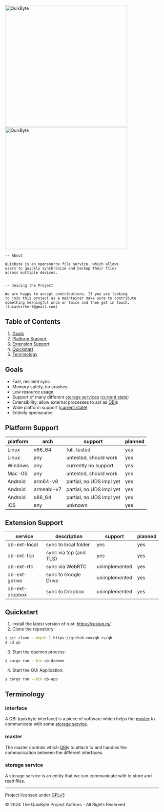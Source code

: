 <img src="https://raw.githubusercontent.com/qb-rs/.github/main/profile/quixbyte_full_light.svg#gh-dark-mode-only" alt="QuixByte" width="400px"/>
<img src="https://raw.githubusercontent.com/qb-rs/.github/main/profile/quixbyte_full.svg#gh-light-mode-only" alt="QuixByte" width="400px"/>

```
-- About

QuixByte is an opensource file service, which allows
users to quickly synchronize and backup their files
across multiple devices.


-- Joining the Project

We are happy to accept contributions. If you are looking
to join this project as a maintainer make sure to contribute
something meaningful once or twice and then get in touch.
(lucasbirkert@gmail.com)
```

## Table of Contents

1. [Goals](#goals)
2. [Platform Support](#platform-support)
3. [Extension Support](#extension-support)
4. [Quickstart](#quickstart)
5. [Terminology](#terminology)

## Goals

- Fast, resilient sync
- Memory safety, no crashes
- Low resource usage
- Support of many different [storage services](#terminology-storage-service) ([current state](#qbi-support))
- Extensibility, allow external processes to act as [QBI](#terminology-interface)s
- Wide platform support ([current state](#platform-support))
- Entirely opensource

## Platform Support

<!-- TODO: tidy this -->

platform|arch|support|planned
---|---|---|---
Linux|x86_64|full, tested|yes
Linux|any|untested, should work|yes
Windows|any|currently no support|yes
Mac-OS|any|untested, should work|yes
Android|arm64-v8|partial, no UDS impl yet|yes
Android|armeabi-v7|partial, no UDS impl yet|yes
Android|x86_64|partial, no UDS impl yet|yes
iOS|any|unknown|yes

## Extension Support

<!-- TODO: tidy this -->

service|description|support|planned
---|---|---|---
qb-ext-local|sync to local folder|yes|yes
qb-ext-tcp|sync via tcp (and TLS)|yes|yes
qb-ext-rtc|sync via WebRTC|unimplemented|yes
qb-ext-gdrive|sync to Google Drive|unimplemented|yes
qb-ext-dropbox|sync to Dropbox|unimplemented|yes

## Quickstart

1. Install the latest version of rust: https://rustup.rs/
2. Clone the repository:
```sh
$ git clone --depth 1 https://github.com/qb-rs/qb
$ cd qb
```
3. Start the daemon process:
```sh
$ cargo run --bin qb-daemon
```
4. Start the GUI Application:
```sh
$ cargo run --bin qb-app
```

## Terminology

<h3 id="terminology-interface">interface</h3>

A QBI (quixbyte interface) is a piece of software which helps the [master](#terminology-master)
to communicate with some [storage service](#terminology-storage-service).

<h3 id="terminology-master">master</h3>

The master controls which [QBI](#terminology-interface)s to attach to and handles the communication
between the different interfaces.

<h3 id="terminology-storage-service">storage service</h3>

A storage service is an entity that we can communicate with to store and read files.

----

Project licensed under [GPLv3](LICENSE)

&copy; 2024 The QuixByte Project Authors - All Rights Reserved
